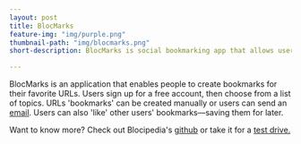 ```yaml
---
layout: post
title: BlocMarks
feature-img: "img/purple.png"
thumbnail-path: "img/blocmarks.png"
short-description: BlocMarks is social bookmarking app that allows users to email, manage and share bookmarked URLs.

---
```



BlocMarks is an application that enables people to create bookmarks for their favorite URLs. Users sign up for a free account, then choose from a list of topics. URLs 'bookmarks' can be created manually or users can send an [email]("postmaster@appb681896280a74e1ca81cbe1a19a36d14.mailgun.org"). Users can also 'like' other users' bookmarks––saving them for later.

Want to know more? Check out Blocipedia's [github](https://github.com/Bthekid13/Blocmarks) or take it for a [test drive.](https://wil-burke-blocmarks.herokuapp.com/)
